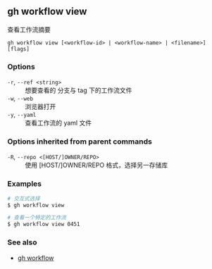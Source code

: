 ## gh workflow view

查看工作流摘要

```
gh workflow view [<workflow-id> | <workflow-name> | <filename>] [flags]
```

### Options

<dl class="flags">
	<dt><code>-r</code>, <code>--ref &lt;string&gt;</code></dt>
	<dd>想要查看的 分支与 tag 下的工作流文件</dd>

<dt><code>-w</code>, <code>--web</code></dt>
<dd>浏览器打开</dd>

<dt><code>-y</code>, <code>--yaml</code></dt>
<dd>查看工作流的 yaml 文件</dd>

</dl>

### Options inherited from parent commands

<dl class="flags">
	<dt><code>-R</code>, <code>--repo &lt;[HOST/]OWNER/REPO&gt;</code></dt>
	<dd>使用 [HOST/]OWNER/REPO 格式，选择另一存储库</dd>
</dl>

### Examples

```bash
# 交互式选择
$ gh workflow view

# 查看一个特定的工作流
$ gh workflow view 0451
```

### See also

- [gh workflow](./gh_workflow.zh.md)
